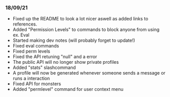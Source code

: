 ### 18/09/21

-   Fixed up the README to look a lot nicer aswell as added links to references.
-   Added "Permission Levels" to commands to block anyone from using ex. Eval
-   Started making dev notes (will probably forget to update!)
-   Fixed eval commands
-   Fixed perm levels
-   Fixed the API retuning "null" and a error
-   The public API will no longer show private profiles
-   Added "stats" slashcommand
-   A profile will now be generated whenever someone sends a message or runs a interaction
-   Fixed API for monsters
-   Added "permlevel" command for user context menu
